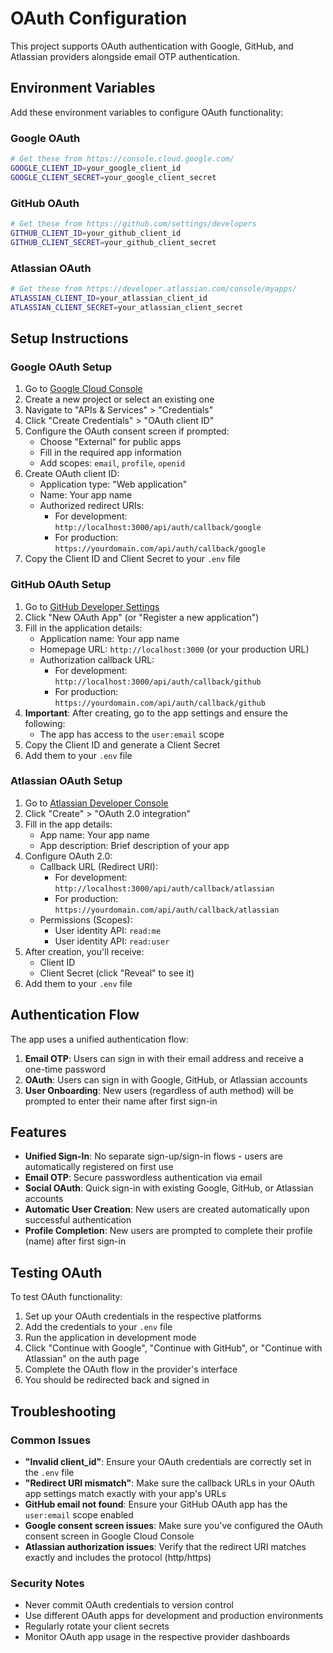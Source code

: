 # OAuth Configuration

This project supports OAuth authentication with Google, GitHub, and Atlassian providers alongside email OTP authentication.

## Environment Variables

Add these environment variables to configure OAuth functionality:

### Google OAuth

```bash
# Get these from https://console.cloud.google.com/
GOOGLE_CLIENT_ID=your_google_client_id
GOOGLE_CLIENT_SECRET=your_google_client_secret
```

### GitHub OAuth

```bash
# Get these from https://github.com/settings/developers
GITHUB_CLIENT_ID=your_github_client_id
GITHUB_CLIENT_SECRET=your_github_client_secret
```

### Atlassian OAuth

```bash
# Get these from https://developer.atlassian.com/console/myapps/
ATLASSIAN_CLIENT_ID=your_atlassian_client_id
ATLASSIAN_CLIENT_SECRET=your_atlassian_client_secret
```

## Setup Instructions

### Google OAuth Setup

1. Go to [Google Cloud Console](https://console.cloud.google.com/)
2. Create a new project or select an existing one
3. Navigate to "APIs & Services" > "Credentials"
4. Click "Create Credentials" > "OAuth client ID"
5. Configure the OAuth consent screen if prompted:
   - Choose "External" for public apps
   - Fill in the required app information
   - Add scopes: `email`, `profile`, `openid`
6. Create OAuth client ID:
   - Application type: "Web application"
   - Name: Your app name
   - Authorized redirect URIs:
     - For development: `http://localhost:3000/api/auth/callback/google`
     - For production: `https://yourdomain.com/api/auth/callback/google`
7. Copy the Client ID and Client Secret to your `.env` file

### GitHub OAuth Setup

1. Go to [GitHub Developer Settings](https://github.com/settings/developers)
2. Click "New OAuth App" (or "Register a new application")
3. Fill in the application details:
   - Application name: Your app name
   - Homepage URL: `http://localhost:3000` (or your production URL)
   - Authorization callback URL:
     - For development: `http://localhost:3000/api/auth/callback/github`
     - For production: `https://yourdomain.com/api/auth/callback/github`
4. **Important**: After creating, go to the app settings and ensure the following:
   - The app has access to the `user:email` scope
5. Copy the Client ID and generate a Client Secret
6. Add them to your `.env` file

### Atlassian OAuth Setup

1. Go to [Atlassian Developer Console](https://developer.atlassian.com/console/myapps/)
2. Click "Create" > "OAuth 2.0 integration"
3. Fill in the app details:
   - App name: Your app name
   - App description: Brief description of your app
4. Configure OAuth 2.0:
   - Callback URL (Redirect URI):
     - For development: `http://localhost:3000/api/auth/callback/atlassian`
     - For production: `https://yourdomain.com/api/auth/callback/atlassian`
   - Permissions (Scopes):
     - User identity API: `read:me`
     - User identity API: `read:user`
5. After creation, you'll receive:
   - Client ID
   - Client Secret (click "Reveal" to see it)
6. Add them to your `.env` file

## Authentication Flow

The app uses a unified authentication flow:

1. **Email OTP**: Users can sign in with their email address and receive a one-time password
2. **OAuth**: Users can sign in with Google, GitHub, or Atlassian accounts
3. **User Onboarding**: New users (regardless of auth method) will be prompted to enter their name after first sign-in

## Features

- **Unified Sign-In**: No separate sign-up/sign-in flows - users are automatically registered on first use
- **Email OTP**: Secure passwordless authentication via email
- **Social OAuth**: Quick sign-in with existing Google, GitHub, or Atlassian accounts
- **Automatic User Creation**: New users are created automatically upon successful authentication
- **Profile Completion**: New users are prompted to complete their profile (name) after first sign-in

## Testing OAuth

To test OAuth functionality:

1. Set up your OAuth credentials in the respective platforms
2. Add the credentials to your `.env` file
3. Run the application in development mode
4. Click "Continue with Google", "Continue with GitHub", or "Continue with Atlassian" on the auth page
5. Complete the OAuth flow in the provider's interface
6. You should be redirected back and signed in

## Troubleshooting

### Common Issues

- **"Invalid client_id"**: Ensure your OAuth credentials are correctly set in the `.env` file
- **"Redirect URI mismatch"**: Make sure the callback URLs in your OAuth app settings match exactly with your app's URLs
- **GitHub email not found**: Ensure your GitHub OAuth app has the `user:email` scope enabled
- **Google consent screen issues**: Make sure you've configured the OAuth consent screen in Google Cloud Console
- **Atlassian authorization issues**: Verify that the redirect URI matches exactly and includes the protocol (http/https)

### Security Notes

- Never commit OAuth credentials to version control
- Use different OAuth apps for development and production environments
- Regularly rotate your client secrets
- Monitor OAuth app usage in the respective provider dashboards 